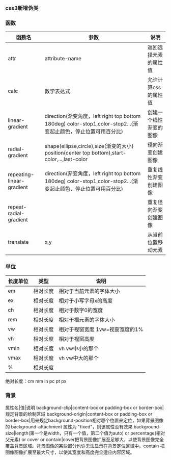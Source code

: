 ### css3新增伪类
### 函数
函数名|参数|说明
-|-|-
attr|attribute-name|返回选择元素的属性值
calc|数学表达式|允许计算css的属性值
linear-gradient|direction(渐变角度，left right top bottom 180deg) color-stop1,color-stop2...(渐变起止颜色，停止位置可用百分比)|创建一个线性渐变的图像
radial-gradient|shape(ellipse,circle),size(渐变的大小) position(center top bottom),start-color,...,last-color |径向渐变创建图像
repeating-linear-gradient|direction(渐变角度，left right top bottom 180deg) color-stop1,color-stop2...(渐变起止颜色，停止位置可用百分比)|重复线性渐变创建图像
repeat-radial-gradient||重复径向渐变创建图像
translate|x,y|从当前位置移动元素
### 单位
长度单位|类型|说明
-|-|-
em|相对长度|相对于当前元素的字体大小
ex|相对长度|相对于小写字母x的高度
ch|相对长度|相对于数字0的宽度
rem|相对长度|相对于根元素的字体大小
vw|相对长度|相对于视窗宽度 1vw=视窗宽度的1%
vh|相对长度|相对于视窗高度
vmin|相对长度|vh vw中小的那个
vmax|相对长度|vh vw中大的那个
%|相对长度|

绝对长度：cm mm in pc pt px

### 背景
属性名|值|说明
background-clip|content-box or padding-box or border-box|规定背景的绘制区域
background-origin|content-box or padding-box or border-box|用来规定background-position相对哪个位置来定位，如果背景图像的 background-attachment 属性为 "fixed"，则该属性没有效果
background-size|length(第一个是width，只有一个值，第二个值为auto) or percentage(相对父元素) or cover or contain|cover把背景图像扩展至足够大，以使背景图像完全覆盖背景区域。背景图像的某些部分也许无法显示在背景定位区域中。contain	把图像图像扩展至最大尺寸，以使其宽度和高度完全适应内容区域。
